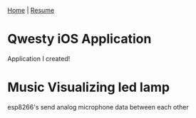 [Home](https://trentcallan.github.io/) | [Resume](resume.md)

# Qwesty iOS Application

Application I created!

# Music Visualizing led lamp

esp8266's send analog microphone data between each other
